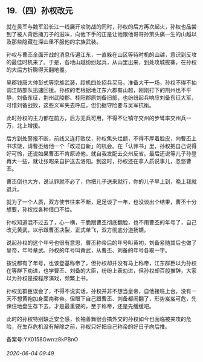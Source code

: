 ## 19.（四）孙权改元
就在吴军与魏军沿长江一线展开攻防战的同时，孙权的后方再次起火，孙权也品尝到了被人背后捅刀子的滋味，向他下手的正是让他跟他哥哥孙策头痛一生的山越以及那些隐藏在深山里不服他的宗族武装。



孙权与曹丕全面开战的消息传遍江东，一直躲在山区等待时机的山越，意识到反攻的最佳时机来了。于是，各地山越纷纷起兵，从山里出来，到处攻城拔寨，在孙权的大后方折腾得天翻地覆。



吴郡钱唐大帅彭式等宗族武装，趁机四处招兵买马，准备大干一场，孙权不得不抽调江防部队迅速回援。孙权的老根据地江东六郡有山越，刚刚打下的荆州也不平静，刘备东征，荆州武陵郡、桂阳郡原刘备旧部，也纷纷起兵响应刘备东征大军，可惜刘备战败，这些义军失去呼应，但仍据守险要与吴军抗衡。



此时孙权的主力都在前方，后方无兵可用，不得不让镇守交州的步骘率交州兵一万，北上增援。



后方到处警报不断，前线又连打败仗，孙权焦头烂额，不得不厚着脸皮，向曹丕上书求饶，请曹丕给他一个「改过自新」的机会。在「认罪书」里，孙权把自己说得好可怜，还说如果曹丕不肯原谅他，就自我发配去交州反省。最后还说等儿子孙登再大一些，就让张昭亲自护送去洛阳。到这时，孙权还在拿人质说事儿，忽悠曹丕。



曹丕倒也大方，说认罪就不必了，你把儿子送来就行，你的儿子早上到，晚上我就退兵。



就为了一个人质，双方使节往来不断，足足谈了一年，也没谈出个结果，曹丕十分想要，孙权找各种借口不给。



孙权知道混不过去了，心一横，干脆跟曹丕彻底翻脸，也不用曹丕的年号了，自己改元黄武，以示跟曹丕决裂，正式单飞，双方彻底分道扬镳。



说起孙权的这个年号也很有意思，曹丕称帝后的年号叫黄初，刘备紧随其后也做了皇帝，年号章武。孙权的年号叫黄武，从曹丕、刘备的年号各取一字。



按说都有了年号，也该登基称帝了，但孙权却并没有马上称帝，江东群臣以为孙权在等群下劝进，也学曹丕、刘备的大臣，纷纷上表劝进，但孙权却百般推辞，大家以为孙权是按程序演戏，频繁上书。



孙权见群臣误会了，不得不说实话，孙权并非不想当皇帝，自他接班上台，没有一天不想黄袍加身面南称帝。但眼下自己跟曹丕、刘备都闹翻了，形势岌岌可危，先保住地盘生存下去，才是最重要的，至于称帝，还是先缓缓吧。



此时的孙权特别缺乏安全感，长袖善舞很会搞外交的孙权如今也面临被夹攻的危险，在生存危机没有解除之前，孙权只好把自己称帝的好日子向后推。



备案号:YX0158Gwrrz8kPBnO


###### 2020-06-04 09:49
